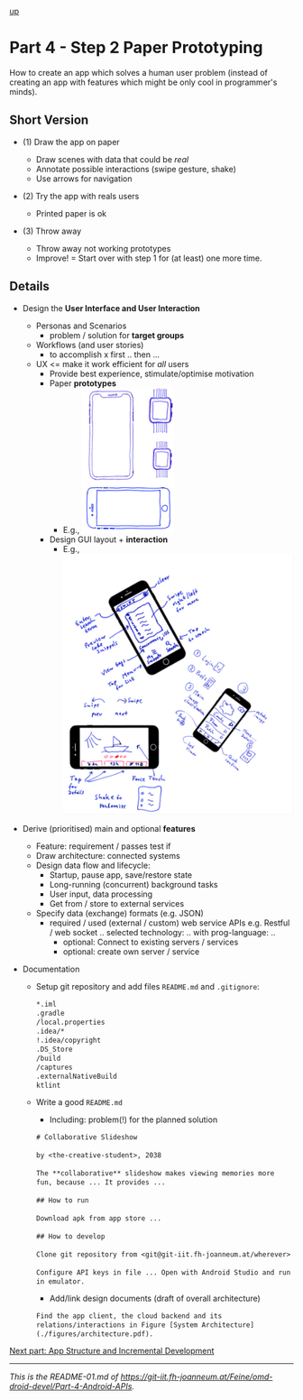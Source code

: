 [up](../study-material--android-apis.md)

# Part 4 - Step 2 Paper Prototyping

How to create an app which solves a human user problem (instead of creating an app with features which might be only cool in programmer's minds).

## Short Version

* (1) Draw the app on paper
	* Draw scenes with data that could be *real*
	* Annotate possible interactions (swipe gesture, shake)
	* Use arrows for navigation

* (2) Try the app with reals users
	* Printed paper is ok   

* (3) Throw away 
	* Throw away not working prototypes
	* Improve! = Start over with step 1 for (at least) one more time.

## Details

* Design the **User Interface and User Interaction**
	* Personas and Scenarios
		* problem / solution for **target groups** 
	* Workflows (and user stories)
		* to accomplish x first .. then ...  
	* UX <= make it work efficient for *all* users
		* Provide best experience, stimulate/optimise motivation
		* Paper **prototypes**
			* E.g., ![](ux-design-templates.png)
		* Design GUI layout + **interaction** 
			* E.g., ![](ux-design-demos.png) 

* Derive (prioritised) main and optional **features**
	* Feature: requirement / passes test if 
	* Draw architecture: connected systems
	* Design data flow and lifecycle: 
		* Startup, pause app, save/restore state
		* Long-running (concurrent) background tasks
		* User input, data processing
		* Get from / store to external services
	* Specify data (exchange) formats (e.g. JSON)
		* required / used (external / custom) web service APIs	e.g. Restful / web socket .. selected technology: .. with prog-language: ..  
			* optional: Connect to existing servers / services 
			* optional: create own server / service 


* Documentation
	* Setup git repository and add files ```README.md``` and  ```.gitignore```:

		```
		*.iml
		.gradle
		/local.properties
		.idea/*
		!.idea/copyright
		.DS_Store
		/build
		/captures
		.externalNativeBuild
		ktlint
		```

	* Write a good ```README.md``` 
		* Including: problem(!) for the planned solution

		```
		# Collaborative Slideshow
		
		by <the-creative-student>, 2038
		
		The **collaborative** slideshow makes viewing memories more fun, because ... It provides ...
		
		## How to run
		
		Download apk from app store ...
		
		## How to develop
		
		Clone git repository from <git@git-iit.fh-joanneum.at/wherever>
		
		Configure API keys in file ... Open with Android Studio and run in emulator. 
		
		```
		
		* Add/link design documents (draft of overall architecture)


		```
		Find the app client, the cloud backend and its relations/interactions in Figure [System Architecture](./figures/architecture.pdf).
		```



[Next part: App Structure and Incremental Development](../03-Slideshow-Structure--Configuration+Directorystructure/README-03.md)


---

*This is the README-01.md of <https://git-iit.fh-joanneum.at/Feine/omd-droid-devel/Part-4-Android-APIs>.*